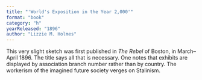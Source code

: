 ```yaml
---
title: "'World's Exposition in the Year 2,000'"
format: "book"
category: "h"
yearReleased: "1896"
author: "Lizzie M. Holmes"
---
```

This very slight sketch was first published in _The Rebel_ of Boston, in  March–April 1896. The title says all that is necessary. One notes that exhibits  are displayed by association branch number rather than by country. The workerism  of the imagined future society verges on Stalinism.
 
